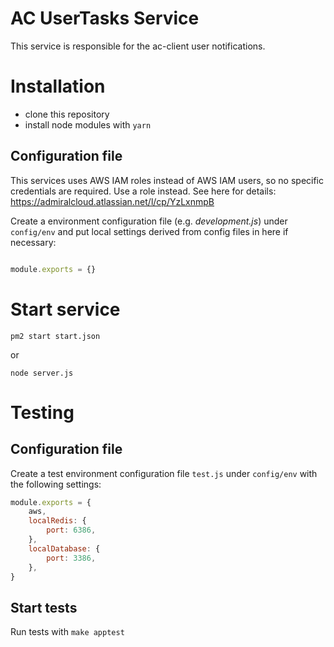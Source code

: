 # AC UserTasks Service

This service is responsible for the ac-client user notifications.

# Installation

- clone this repository
- install node modules with `yarn`

## Configuration file
This services uses AWS IAM roles instead of AWS IAM users, so no specific credentials are required. Use a role instead. See here for details: https://admiralcloud.atlassian.net/l/cp/YzLxnmpB

Create a environment configuration file (e.g. *development.js*) under `config/env` and put local settings derived from config files in here if necessary:
```javascript

module.exports = {}
```

# Start service

```
pm2 start start.json
```

or
```
node server.js
```

# Testing
## Configuration file
Create a test environment configuration file `test.js` under `config/env` with the following settings:
```javascript
module.exports = {
    aws,
    localRedis: {
        port: 6386,
    },
    localDatabase: {
        port: 3386,
    },
}
```

## Start tests

Run tests with `make apptest`